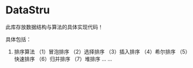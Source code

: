 # DataStru
此库存放数据结构与算法的具体实现代码！

具体包括：
  1. 排序算法
        （1）冒泡排序
        （2）选择排序
        （3）插入排序
        （4）希尔排序
        （5）快速排序
        （6）归并排序
        （7）堆排序
        ... ...
        
